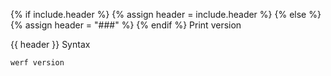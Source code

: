 {% if include.header %}
{% assign header = include.header %}
{% else %}
{% assign header = "###" %}
{% endif %}
Print version

{{ header }} Syntax

```shell
werf version
```



